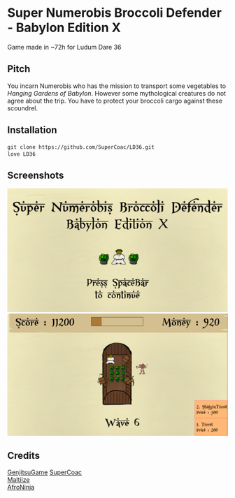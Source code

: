 # Super Numerobis Broccoli Defender - Babylon Edition X
Game made in ~72h for Ludum Dare 36

## Pitch
You incarn Numerobis who has the mission to transport some vegetables to *Hanging Gardens of Babylon*. However some mythological creatures do not agree about the trip. You have to protect your broccoli cargo against these scoundrel.


## Installation
```
git clone https://github.com/SuperCoac/LD36.git
love LD36
```

## Screenshots
![screenMainmenu](/assets/images/menu.png)
![screenInGame](/assets/images/screen0.png)


## Credits
[GenjitsuGame](https://github.com/GenjitsuGame)
[SuperCoac](https://github.com/SuperCoac)  
[Maltiize](https://github.com/Maltiize)  
[AfroNinja](https://github.com/Afroninjaaaaaaaa)
